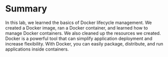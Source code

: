 # Summary

In this lab, we learned the basics of Docker lifecycle management. We created a Docker image, ran a Docker container, and learned how to manage Docker containers. We also cleaned up the resources we created. Docker is a powerful tool that can simplify application deployment and increase flexibility. With Docker, you can easily package, distribute, and run applications inside containers.
